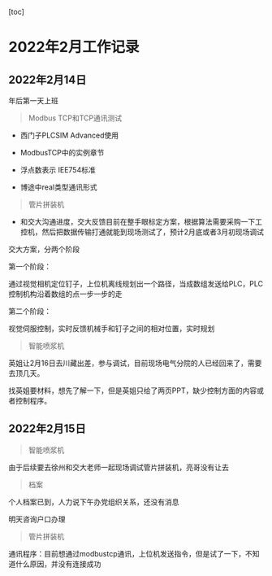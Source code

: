 [toc]

# 2022年2月工作记录

## 2022年2月14日

年后第一天上班

> Modbus TCP和TCP通讯测试

* 西门子PLCSIM Advanced使用

* ModbusTCP中的实例章节

* 浮点数表示 IEE754标准
* 博途中real类型通讯形式

> 管片拼装机

* 和交大沟通进度，交大反馈目前在整手眼标定方案，根据算法需要采购一下工控机，然后把数据传输打通就能到现场测试了，预计2月底或者3月初现场调试

交大方案，分两个阶段

第一个阶段：

通过视觉相机定位钉子，上位机离线规划出一个路径，当成数组发送给PLC，PLC控制机构沿着数组的点一步一步的走

第二个阶段：

视觉伺服控制，实时反馈机械手和钉子之间的相对位置，实时规划

> 智能喷浆机

英姐让2月16日去川藏出差，参与调试，目前现场电气分院的人已经回来了，需要去顶几天。

找英姐要材料，想先了解一下，但是英姐只给了两页PPT，缺少控制方面的内容或者控制程序。

## 2022年2月15日

> 智能喷浆机

由于后续要去徐州和交大老师一起现场调试管片拼装机，亮哥没有让去

> 档案

个人档案已到，人力说下午办党组织关系，还没有消息

明天咨询户口办理

> 管片拼装机

通讯程序：目前想通过modbustcp通讯，上位机发送指令，但是试了一下，不知道什么原因，并没有连接成功
